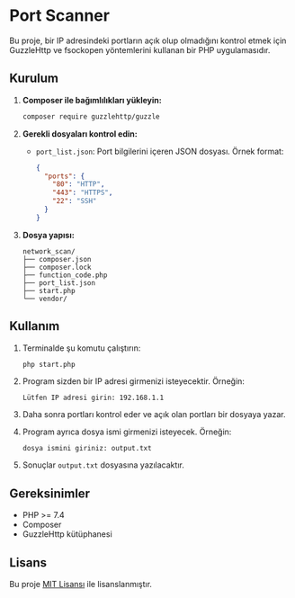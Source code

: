 
# Port Scanner

Bu proje, bir IP adresindeki portların açık olup olmadığını kontrol etmek için GuzzleHttp ve fsockopen yöntemlerini kullanan bir PHP uygulamasıdır.

## Kurulum

1. **Composer ile bağımlılıkları yükleyin:**

   ```bash
   composer require guzzlehttp/guzzle
   ```

2. **Gerekli dosyaları kontrol edin:**

   - `port_list.json`: Port bilgilerini içeren JSON dosyası. Örnek format:
     ```json
     {
       "ports": {
         "80": "HTTP",
         "443": "HTTPS",
         "22": "SSH"
       }
     }
     ```

3. **Dosya yapısı:**

   ```
   network_scan/
   ├── composer.json
   ├── composer.lock
   ├── function_code.php
   ├── port_list.json
   ├── start.php
   └── vendor/
   ```

## Kullanım

1. Terminalde şu komutu çalıştırın:

   ```bash
   php start.php
   ```

2. Program sizden bir IP adresi girmenizi isteyecektir. Örneğin:
   ```
   Lütfen IP adresi girin: 192.168.1.1
   ```

3. Daha sonra portları kontrol eder ve açık olan portları bir dosyaya yazar.

4. Program ayrıca dosya ismi girmenizi isteyecek. Örneğin:
   ```
   dosya ismini giriniz: output.txt
   ```

5. Sonuçlar `output.txt` dosyasına yazılacaktır.



## Gereksinimler

- PHP >= 7.4
- Composer
- GuzzleHttp kütüphanesi

## Lisans

Bu proje [MIT Lisansı](LICENSE) ile lisanslanmıştır.
